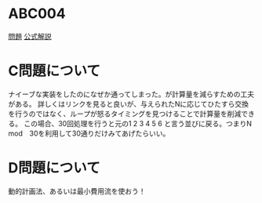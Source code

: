 # ABC004
[問題](https://atcoder.jp/contests/abc004/tasks)
[公式解説](https://www.slideshare.net/chokudai/abc004)

# C問題について
ナイーブな実装をしたのになぜか通ってしまった。が計算量を減らすための工夫がある。
詳しくはリンクを見ると良いが、与えられたNに応じてひたすら交換を行うのではなく、ループが怒るタイミングを見つけることで計算量を削減できる。
この場合、30回処理を行うと元の1 2 3 4 5 6 と言う並びに戻る。つまりN　mod　30を利用して30通りだけみてあげたらいい。


# D問題について
動的計画法、あるいは最小費用流を使おう！